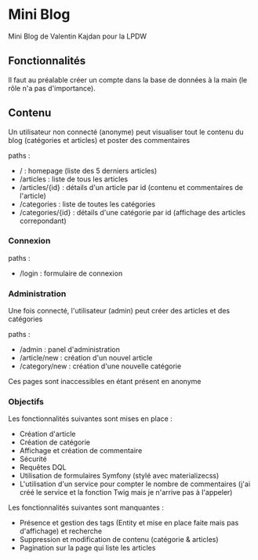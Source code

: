 # Mini Blog

Mini Blog de Valentin Kajdan pour la LPDW

## Fonctionnalités

Il faut au préalable créer un compte dans la base de données à la main (le rôle n'a pas d'importance).

## Contenu

Un utilisateur non connecté (anonyme) peut visualiser tout le contenu du blog (catégories et articles) et poster des commentaires

paths :
  - /                  : homepage (liste des 5 derniers articles)
  - /articles          : liste de tous les articles
  - /articles/{id}     : détails d'un article par id (contenu et commentaires de l'article)
  - /categories        : liste de toutes les catégories
  - /categories/{id}   : détails d'une catégorie par id (affichage des articles correpondant)

### Connexion

paths :
  - /login             : formulaire de connexion

### Administration

Une fois connecté, l'utilisateur (admin) peut créer des articles et des catégories

paths :
  - /admin             : panel d'administration
  - /article/new       : création d'un nouvel article
  - /category/new      : création d'une nouvelle catégorie

Ces pages sont inaccessibles en étant présent en anonyme

### Objectifs

Les fonctionnalités suivantes sont mises en place :
  - Création d'article
  - Création de catégorie
  - Affichage et création de commentaire
  - Sécurité
  - Requêtes DQL
  - Utilisation de formulaires Symfony (stylé avec materializecss)
  - L'utilisation d'un service pour compter le nombre de commentaires (j'ai créé le service et la fonction Twig mais je n'arrive pas à l'appeler)

Les fonctionnalités suivantes sont manquantes :
  - Présence et gestion des tags (Entity et mise en place faite mais pas d'affichage) et recherche
  - Suppression et modification de contenu (catégorie & articles)
  - Pagination sur la page qui liste les articles
